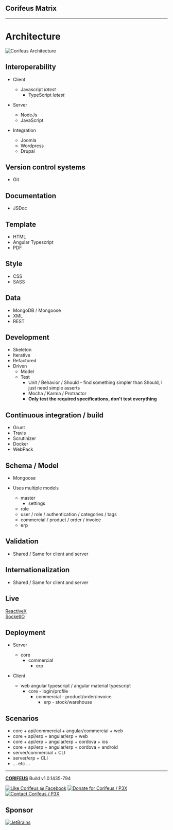 [//]: #@corifeus-header

## Corifeus Matrix

---
                        
[//]: #@corifeus-header:end




# Architecture

![Corifeus Architecture](https://patrikx3.com/files/playground/corifeus-architecture/corifeus-p3x-tdd-component.svg)

## Interoperability
* Client
  * Javascript _latest_
    * TypeScript _latest_

* Server
  * NodeJs
  * JavaScript 

* Integration
  * Joomla
  * Wordpress
  * Drupal
  
## Version control systems
* Git
  
## Documentation
* JSDoc
  
## Template
* HTML
* Angular Typescript
* PDF

## Style
* CSS
* SASS

## Data
* MongoDB / Mongoose
* XML
* REST
  
## Development
* Skeleton
* Iterative
* Refactored
* Driven
  * Model
  * Test
    * Unit / Behavior / Should - find something simpler than Should, I just need simple asserts
    * Mocha / Karma / Protractor      
    * **Only test the required specifications, don't test everything**

## Continuous integration / build
* Grunt
* Travis
* Scrutinizer
* Docker
* WebPack
  
## Schema / Model
* Mongoose

* Uses multiple models
  * master
    * settings
  * role
  * user / role / authentication / categories / tags
  * commercial / product / order / invoice
  * erp    

## Validation
* Shared / Same for client and server

## Internationalization
* Shared / Same for client and server

## Live
[ReactiveX](http://reactivex.io/)  
[SocketIO](http://socket.io/)

## Deployment
* Server
  * core
    * commercial
      * erp     
         
* Client
  * web angular typescript / angular material typescript
    * core - login/profile
      * commercial - product/order/invoice
        * erp - stock/warehouse

## Scenarios
  * core + api/commercial + angular/commercial + web
  * core + api/erp + angular/erp + web  
  * core + api/erp + angular/erp + cordova + ios  
  * core + api/erp + angular/erp + cordova + android  
  * server/commercial + CLI  
  * server/erp + CLI  
  * ... etc ...




[//]: #@corifeus-footer

---

[**CORIFEUS**](https://pages.corifeus.com/corifeus) Build v1.0.1435-794 

[![Like Corifeus @ Facebook](https://img.shields.io/badge/LIKE-Corifeus-3b5998.svg)](https://www.facebook.com/corifeus.software) [![Donate for Corifeus / P3X](https://img.shields.io/badge/Donate-Corifeus-003087.svg)](https://www.paypal.com/cgi-bin/webscr?cmd=_s-xclick&hosted_button_id=QZVM4V6HVZJW6)  [![Contact Corifeus / P3X](https://img.shields.io/badge/Contact-P3X-ff9900.svg)](https://www.patrikx3.com/en/front/contact) 


## Sponsor

[![JetBrains](https://www.patrikx3.com/images/jetbrains-logo.svg)](https://www.jetbrains.com/)
  
 

[//]: #@corifeus-footer:end